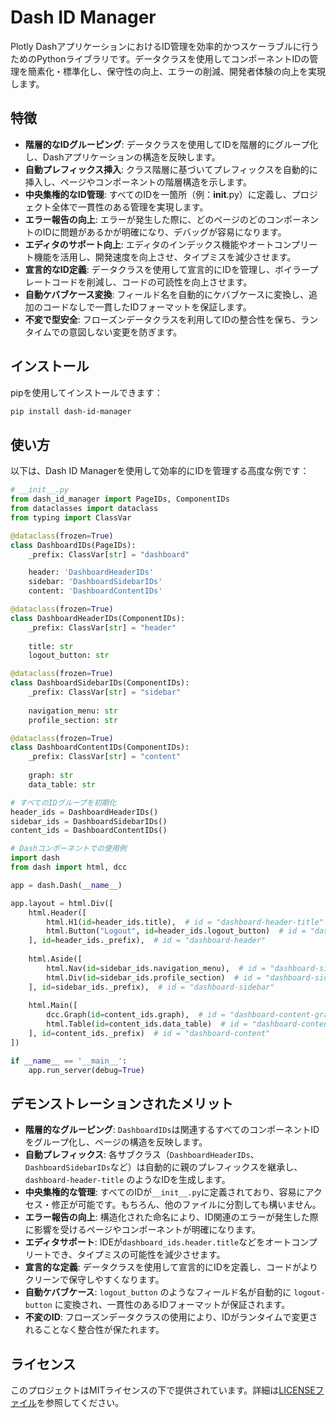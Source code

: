 # Dash ID Manager
Plotly DashアプリケーションにおけるID管理を効率的かつスケーラブルに行うためのPythonライブラリです。データクラスを使用してコンポーネントIDの管理を簡素化・標準化し、保守性の向上、エラーの削減、開発者体験の向上を実現します。

## 特徴
- **階層的なIDグルーピング**: データクラスを使用してIDを階層的にグループ化し、Dashアプリケーションの構造を反映します。
- **自動プレフィックス挿入**: クラス階層に基づいてプレフィックスを自動的に挿入し、ページやコンポーネントの階層構造を示します。
- **中央集権的なID管理**: すべてのIDを一箇所（例：__init__.py）に定義し、プロジェクト全体で一貫性のある管理を実現します。
- **エラー報告の向上**: エラーが発生した際に、どのページのどのコンポーネントのIDに問題があるかが明確になり、デバッグが容易になります。
- **エディタのサポート向上**: エディタのインデックス機能やオートコンプリート機能を活用し、開発速度を向上させ、タイプミスを減少させます。
- **宣言的なID定義**: データクラスを使用して宣言的にIDを管理し、ボイラープレートコードを削減し、コードの可読性を向上させます。
- **自動ケバブケース変換**: フィールド名を自動的にケバブケースに変換し、追加のコードなしで一貫したIDフォーマットを保証します。
- **不変で型安全**: フローズンデータクラスを利用してIDの整合性を保ち、ランタイムでの意図しない変更を防ぎます。

## インストール
pipを使用してインストールできます：

```bash
pip install dash-id-manager
```

## 使い方
以下は、Dash ID Managerを使用して効率的にIDを管理する高度な例です：

```python
# __init__.py
from dash_id_manager import PageIDs, ComponentIDs
from dataclasses import dataclass
from typing import ClassVar

@dataclass(frozen=True)
class DashboardIDs(PageIDs):
    _prefix: ClassVar[str] = "dashboard"

    header: 'DashboardHeaderIDs'
    sidebar: 'DashboardSidebarIDs'
    content: 'DashboardContentIDs'

@dataclass(frozen=True)
class DashboardHeaderIDs(ComponentIDs):
    _prefix: ClassVar[str] = "header"
    
    title: str
    logout_button: str

@dataclass(frozen=True)
class DashboardSidebarIDs(ComponentIDs):
    _prefix: ClassVar[str] = "sidebar"
    
    navigation_menu: str
    profile_section: str

@dataclass(frozen=True)
class DashboardContentIDs(ComponentIDs):
    _prefix: ClassVar[str] = "content"
    
    graph: str
    data_table: str

# すべてのIDグループを初期化
header_ids = DashboardHeaderIDs()
sidebar_ids = DashboardSidebarIDs()
content_ids = DashboardContentIDs()

# Dashコンポーネントでの使用例
import dash
from dash import html, dcc

app = dash.Dash(__name__)

app.layout = html.Div([
    html.Header([
        html.H1(id=header_ids.title),  # id = "dashboard-header-title"
        html.Button("Logout", id=header_ids.logout_button)  # id = "dashboard-header-logout-button"
    ], id=header_ids._prefix),  # id = "dashboard-header"
    
    html.Aside([
        html.Nav(id=sidebar_ids.navigation_menu),  # id = "dashboard-sidebar-navigation-menu"
        html.Div(id=sidebar_ids.profile_section)  # id = "dashboard-sidebar-profile-section"
    ], id=sidebar_ids._prefix),  # id = "dashboard-sidebar"
    
    html.Main([
        dcc.Graph(id=content_ids.graph),  # id = "dashboard-content-graph"
        html.Table(id=content_ids.data_table)  # id = "dashboard-content-data-table"
    ], id=content_ids._prefix)  # id = "dashboard-content"
])

if __name__ == '__main__':
    app.run_server(debug=True)
````

## デモンストレーションされたメリット
- **階層的なグルーピング**: `DashboardIDs`は関連するすべてのコンポーネントIDをグループ化し、ページの構造を反映します。
- **自動プレフィックス**: 各サブクラス（`DashboardHeaderIDs`、`DashboardSidebarIDs`など）は自動的に親のプレフィックスを継承し、`dashboard-header-title` のようなIDを生成します。
- **中央集権的な管理**: すべてのIDが`__init__.py`に定義されており、容易にアクセス・修正が可能です。もちろん、他のファイルに分割しても構いません。
- **エラー報告の向上**: 構造化された命名により、ID関連のエラーが発生した際に影響を受けるページやコンポーネントが明確になります。
- **エディタサポート**: IDEが`dashboard_ids.header.title`などをオートコンプリートでき、タイプミスの可能性を減少させます。
- **宣言的な定義**: データクラスを使用して宣言的にIDを定義し、コードがよりクリーンで保守しやすくなります。
- **自動ケバブケース**: `logout_button` のようなフィールド名が自動的に `logout-button` に変換され、一貫性のあるIDフォーマットが保証されます。
- **不変のID**: フローズンデータクラスの使用により、IDがランタイムで変更されることなく整合性が保たれます。

## ライセンス
このプロジェクトはMITライセンスの下で提供されています。詳細は[LICENSEファイル](../LICENSE.md)を参照してください。